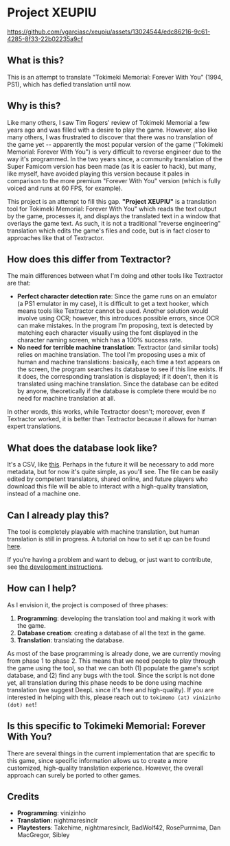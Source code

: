 # Project XEUPIU

https://github.com/vgarciasc/xeupiu/assets/13024544/edc86216-9c61-4285-8f33-22b02235a9cf

## What is this?

This is an attempt to translate "Tokimeki Memorial: Forever With You" (1994, PS1), which has defied translation until now.

## Why is this?

Like many others, I saw Tim Rogers' review of Tokimeki Memorial a few years ago and was filled with a desire to play the game. However, also like many others, I was frustrated to discover that there was no translation of the game yet -- apparently the most popular version of the game ("Tokimeki Memorial: Forever With You") is very difficult to reverse engineer due to the way it's programmed. In the two years since, a community translation of the Super Famicom version has been made (as it is easier to hack), but many, like myself, have avoided playing this version because it pales in comparison to the more premium "Forever With You" version (which is fully voiced and runs at 60 FPS, for example).

This project is an attempt to fill this gap. **"Project XEUPIU"** is a translation tool for Tokimeki Memorial: Forever With You" which reads the text output by the game, processes it, and displays the translated text in a window that overlays the game text. As such, it is not a traditional "reverse engineering" translation which edits the game's files and code, but is in fact closer to approaches like that of Textractor.

## How does this differ from Textractor?

The main differences between what I'm doing and other tools like Textractor are that:
- **Perfect character detection rate**: Since the game runs on an emulator (a PS1 emulator in my case), it is difficult to get a text hooker, which means tools like Textractor cannot be used. Another solution would involve using OCR; however, this introduces possible errors, since OCR can make mistakes. In the program I'm proposing, text is detected by matching each character visually using the font displayed in the character naming screen, which has a 100% success rate.
- **No need for terrible machine translation**: Textractor (and similar tools) relies on machine translation. The tool I'm proposing uses a mix of human and machine translations: basically, each time a text appears on the screen, the program searches its database to see if this line exists. If it does, the corresponding translation is displayed; if it doen't, then it is translated using machine translation. Since the database can be edited by anyone, theoretically if the database is complete there would be no need for machine translation at all.

In other words, this works, while Textractor doesn't; moreover, even if Textractor worked, it is better than Textractor because it allows for human expert translations.

## What does the database look like?

It's a CSV, like [this](https://github.com/vgarciasc/xeupiu/blob/main/data/texts/database_text_v2.csv). Perhaps in the future it will be necessary to add more metadata, but for now it's quite simple, as you'll see. The file can be easily edited by competent translators, shared online, and future players who download this file will be able to interact with a high-quality translation, instead of a machine one.

## Can I already play this?

The tool is completely playable with machine translation, but human translation is still in progress. A tutorial on how to set it up can be found [here](tutorial.md).

If you're having a problem and want to debug, or just want to contribute, see [the development instructions](development.md).

## How can I help?

As I envision it, the project is composed of three phases:

1. **Programming**: developing the translation tool and making it work with the game.
2. **Database creation**: creating a database of all the text in the game.
3. **Translation**: translating the database.

As most of the base programming is already done, we are currently moving from phase 1 to phase 2.
This means that we need people to play through the game using the tool, so that we can both (1) populate
the game's script database, and (2) find any bugs with the tool. Since the script is not done yet, all translation
during this phase needs to be done using machine translation (we suggest DeepL since it's free and high-quality).
If you are interested in helping with this, please reach out to `tokimemo (at) vinizinho (dot) net`!

## Is this specific to Tokimeki Memorial: Forever With You?

There are several things in the current implementation that are specific to this game, since specific information 
allows us to create a more customized, high-quality translation experience. 
However, the overall approach can surely be ported to other games.

## Credits

- **Programming**: vinizinho
- **Translation**: nightmaresinclr
- **Playtesters**: Takehime, nightmaresinclr, BadWolf42, RosePurrnima, Dan MacGregor, Sibley 
